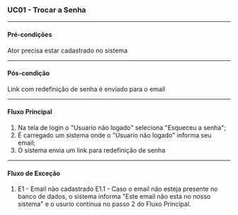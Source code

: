 ### UC01 - Trocar a Senha
---
#### Pré-condições
Ator precisa estar cadastrado no sistema

---
#### Pós-condição
Link com redefinição de senha é enviado para o email

---
#### Fluxo Principal
1. Na tela de login o "Usuario não logado" seleciona "Esqueceu a senha";
2. É carregado um sistema onde o "Usuario não logado" informa seu email;
3. O sistema envia um link para redefinição de senha

---
#### Fluxo de Exceção
1. E1 - Email não cadastrado
E1.1 - Caso o email não esteja presente no banco de dados, o sistema informa "Este email não esta no nosso sistema" e o usurio continua no passo 2 do Fluxo Principal.
